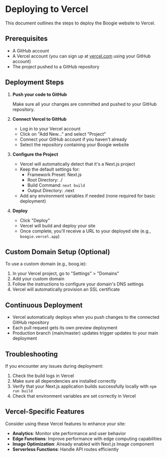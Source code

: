 # Deploying to Vercel

This document outlines the steps to deploy the Boogie website to Vercel.

## Prerequisites

- A GitHub account
- A Vercel account (you can sign up at [vercel.com](https://vercel.com) using your GitHub account)
- The project pushed to a GitHub repository

## Deployment Steps

1. **Push your code to GitHub**

   Make sure all your changes are committed and pushed to your GitHub repository.

2. **Connect Vercel to GitHub**

   - Log in to your Vercel account
   - Click on "Add New..." and select "Project"
   - Connect your GitHub account if you haven't already
   - Select the repository containing your Boogie website

3. **Configure the Project**

   - Vercel will automatically detect that it's a Next.js project
   - Keep the default settings for:
     - Framework Preset: Next.js
     - Root Directory: ./
     - Build Command: `next build`
     - Output Directory: .next
   - Add any environment variables if needed (none required for basic deployment)

4. **Deploy**

   - Click "Deploy"
   - Vercel will build and deploy your site
   - Once complete, you'll receive a URL to your deployed site (e.g., `boogie.vercel.app`)

## Custom Domain Setup (Optional)

To use a custom domain (e.g., boog.ie):

1. In your Vercel project, go to "Settings" > "Domains"
2. Add your custom domain
3. Follow the instructions to configure your domain's DNS settings
4. Vercel will automatically provision an SSL certificate

## Continuous Deployment

- Vercel automatically deploys when you push changes to the connected GitHub repository
- Each pull request gets its own preview deployment
- Production branch (main/master) updates trigger updates to your main deployment

## Troubleshooting

If you encounter any issues during deployment:

1. Check the build logs in Vercel
2. Make sure all dependencies are installed correctly
3. Verify that your Next.js application builds successfully locally with `npm run build`
4. Check that environment variables are set correctly in Vercel

## Vercel-Specific Features

Consider using these Vercel features to enhance your site:

- **Analytics**: Monitor site performance and user behavior
- **Edge Functions**: Improve performance with edge computing capabilities
- **Image Optimization**: Already enabled with Next.js Image component
- **Serverless Functions**: Handle API routes efficiently